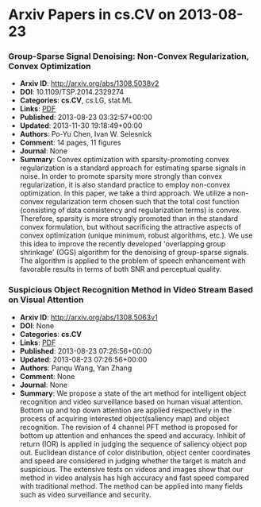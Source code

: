 # Arxiv Papers in cs.CV on 2013-08-23
### Group-Sparse Signal Denoising: Non-Convex Regularization, Convex Optimization
- **Arxiv ID**: http://arxiv.org/abs/1308.5038v2
- **DOI**: 10.1109/TSP.2014.2329274
- **Categories**: **cs.CV**, cs.LG, stat.ML
- **Links**: [PDF](http://arxiv.org/pdf/1308.5038v2)
- **Published**: 2013-08-23 03:32:57+00:00
- **Updated**: 2013-11-30 19:18:49+00:00
- **Authors**: Po-Yu Chen, Ivan W. Selesnick
- **Comment**: 14 pages, 11 figures
- **Journal**: None
- **Summary**: Convex optimization with sparsity-promoting convex regularization is a standard approach for estimating sparse signals in noise. In order to promote sparsity more strongly than convex regularization, it is also standard practice to employ non-convex optimization. In this paper, we take a third approach. We utilize a non-convex regularization term chosen such that the total cost function (consisting of data consistency and regularization terms) is convex. Therefore, sparsity is more strongly promoted than in the standard convex formulation, but without sacrificing the attractive aspects of convex optimization (unique minimum, robust algorithms, etc.). We use this idea to improve the recently developed 'overlapping group shrinkage' (OGS) algorithm for the denoising of group-sparse signals. The algorithm is applied to the problem of speech enhancement with favorable results in terms of both SNR and perceptual quality.



### Suspicious Object Recognition Method in Video Stream Based on Visual Attention
- **Arxiv ID**: http://arxiv.org/abs/1308.5063v1
- **DOI**: None
- **Categories**: **cs.CV**
- **Links**: [PDF](http://arxiv.org/pdf/1308.5063v1)
- **Published**: 2013-08-23 07:26:56+00:00
- **Updated**: 2013-08-23 07:26:56+00:00
- **Authors**: Panqu Wang, Yan Zhang
- **Comment**: None
- **Journal**: None
- **Summary**: We propose a state of the art method for intelligent object recognition and video surveillance based on human visual attention. Bottom up and top down attention are applied respectively in the process of acquiring interested object(saliency map) and object recognition. The revision of 4 channel PFT method is proposed for bottom up attention and enhances the speed and accuracy. Inhibit of return (IOR) is applied in judging the sequence of saliency object pop out. Euclidean distance of color distribution, object center coordinates and speed are considered in judging whether the target is match and suspicious. The extensive tests on videos and images show that our method in video analysis has high accuracy and fast speed compared with traditional method. The method can be applied into many fields such as video surveillance and security.



